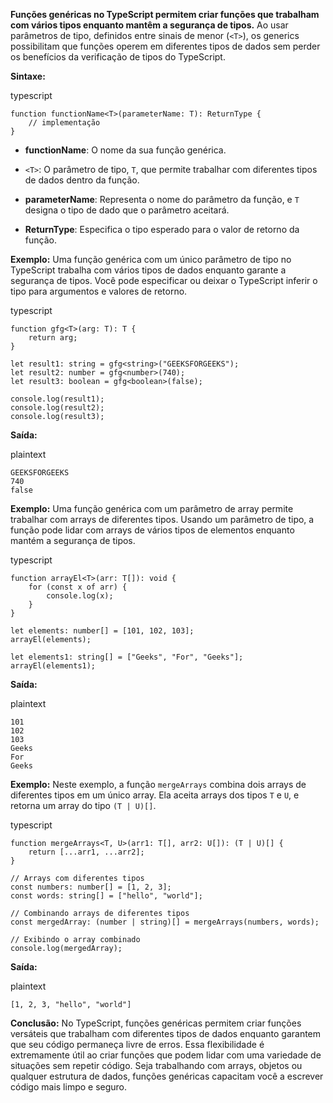 
**Funções genéricas no TypeScript permitem criar funções que trabalham com vários tipos enquanto mantêm a segurança de tipos.** Ao usar parâmetros de tipo, definidos entre sinais de menor (`<T>`), os generics possibilitam que funções operem em diferentes tipos de dados sem perder os benefícios da verificação de tipos do TypeScript.

**Sintaxe:**

typescript

```
function functionName<T>(parameterName: T): ReturnType {
    // implementação
}
```

- **functionName**: O nome da sua função genérica.
    
- `<T>`: O parâmetro de tipo, `T`, que permite trabalhar com diferentes tipos de dados dentro da função.
    
- **parameterName**: Representa o nome do parâmetro da função, e `T` designa o tipo de dado que o parâmetro aceitará.
    
- **ReturnType**: Especifica o tipo esperado para o valor de retorno da função.
    

**Exemplo:** Uma função genérica com um único parâmetro de tipo no TypeScript trabalha com vários tipos de dados enquanto garante a segurança de tipos. Você pode especificar ou deixar o TypeScript inferir o tipo para argumentos e valores de retorno.

typescript

```
function gfg<T>(arg: T): T {
    return arg;
}

let result1: string = gfg<string>("GEEKSFORGEEKS");
let result2: number = gfg<number>(740);
let result3: boolean = gfg<boolean>(false);

console.log(result1);
console.log(result2);
console.log(result3);
```

**Saída:**

plaintext

```
GEEKSFORGEEKS
740
false
```

**Exemplo:** Uma função genérica com um parâmetro de array permite trabalhar com arrays de diferentes tipos. Usando um parâmetro de tipo, a função pode lidar com arrays de vários tipos de elementos enquanto mantém a segurança de tipos.

typescript

```
function arrayEl<T>(arr: T[]): void {
    for (const x of arr) {
        console.log(x);
    }
}

let elements: number[] = [101, 102, 103];
arrayEl(elements);

let elements1: string[] = ["Geeks", "For", "Geeks"];
arrayEl(elements1);
```

**Saída:**

plaintext

```
101
102
103
Geeks
For
Geeks
```

**Exemplo:** Neste exemplo, a função `mergeArrays` combina dois arrays de diferentes tipos em um único array. Ela aceita arrays dos tipos `T` e `U`, e retorna um array do tipo `(T | U)[]`.

typescript

```
function mergeArrays<T, U>(arr1: T[], arr2: U[]): (T | U)[] {
    return [...arr1, ...arr2];
}

// Arrays com diferentes tipos
const numbers: number[] = [1, 2, 3];
const words: string[] = ["hello", "world"];

// Combinando arrays de diferentes tipos
const mergedArray: (number | string)[] = mergeArrays(numbers, words);

// Exibindo o array combinado
console.log(mergedArray);
```

**Saída:**

plaintext

```
[1, 2, 3, "hello", "world"]
```

**Conclusão:** No TypeScript, funções genéricas permitem criar funções versáteis que trabalham com diferentes tipos de dados enquanto garantem que seu código permaneça livre de erros. Essa flexibilidade é extremamente útil ao criar funções que podem lidar com uma variedade de situações sem repetir código. Seja trabalhando com arrays, objetos ou qualquer estrutura de dados, funções genéricas capacitam você a escrever código mais limpo e seguro.


